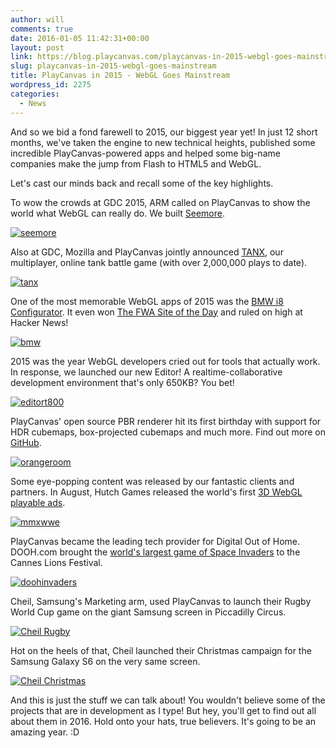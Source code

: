 ```yaml
---
author: will
comments: true
date: 2016-01-05 11:42:31+00:00
layout: post
link: https://blog.playcanvas.com/playcanvas-in-2015-webgl-goes-mainstream/
slug: playcanvas-in-2015-webgl-goes-mainstream
title: PlayCanvas in 2015 - WebGL Goes Mainstream
wordpress_id: 2275
categories:
  - News
---
```


And so we bid a fond farewell to 2015, our biggest year yet! In just 12 short months, we've taken the engine to new technical heights, published some incredible PlayCanvas-powered apps and helped some big-name companies make the jump from Flash to HTML5 and WebGL.

Let's cast our minds back and recall some of the key highlights.

To wow the crowds at GDC 2015, ARM called on PlayCanvas to show the world what WebGL can really do. We built [Seemore](http://seemore.playcanvas.com/).

[![seemore](https://blog.playcanvas.com/wp-content/uploads/2015/04/seemore.jpg)](https://blog.playcanvas.com/wp-content/uploads/2015/04/seemore.jpg)

Also at GDC, Mozilla and PlayCanvas jointly announced [TANX](http://tanx.playcanvas.com/), our multiplayer, online tank battle game (with over 2,000,000 plays to date).

[![tanx](https://blog.playcanvas.com/wp-content/uploads/2016/01/tanx.jpg)](https://blog.playcanvas.com/wp-content/uploads/2016/01/tanx.jpg)

One of the most memorable WebGL apps of 2015 was the [BMW i8 Configurator](http://car.playcanvas.com/). It even won [The FWA Site of the Day](http://www.thefwa.com/site/next-generation-car-configurator) and ruled on high at Hacker News!

[![bmw](https://blog.playcanvas.com/wp-content/uploads/2016/01/bmw.jpg)](https://blog.playcanvas.com/wp-content/uploads/2016/01/bmw.jpg)

2015 was the year WebGL developers cried out for tools that actually work. In response, we launched our new Editor! A realtime-collaborative development environment that's only 650KB? You bet!

[![editort800](https://blog.playcanvas.com/wp-content/uploads/2016/01/editort800.png)](https://blog.playcanvas.com/wp-content/uploads/2016/01/editort800.png)

PlayCanvas' open source PBR renderer hit its first birthday with support for HDR cubemaps, box-projected cubemaps and much more. Find out more on [GitHub](https://github.com/playcanvas/engine).

[![orangeroom](https://blog.playcanvas.com/wp-content/uploads/2016/01/orangeroom.jpg)](https://blog.playcanvas.com/wp-content/uploads/2016/01/orangeroom.jpg)

Some eye-popping content was released by our fantastic clients and partners. In August, Hutch Games released the world's first [3D WebGL playable ads](http://mmx.playcanvas.com/?truck=tripleh).

[![mmxwwe](https://blog.playcanvas.com/wp-content/uploads/2016/01/mmxwwe.jpg)](https://blog.playcanvas.com/wp-content/uploads/2016/01/mmxwwe.jpg)

PlayCanvas became the leading tech provider for Digital Out of Home. DOOH.com brought the [world's largest game of Space Invaders](https://vimeo.com/136313614) to the Cannes Lions Festival.

[![doohinvaders](https://blog.playcanvas.com/wp-content/uploads/2015/06/doohinvaders.jpg)](https://blog.playcanvas.com/wp-content/uploads/2015/06/doohinvaders.jpg)

Cheil, Samsung's Marketing arm, used PlayCanvas to launch their Rugby World Cup game on the giant Samsung screen in Piccadilly Circus.

[![Cheil Rugby](https://blog.playcanvas.com/wp-content/uploads/2016/01/Cheil_Banner.jpg)](https://blog.playcanvas.com/wp-content/uploads/2016/01/Cheil_Banner.jpg)

Hot on the heels of that, Cheil launched their Christmas campaign for the Samsung Galaxy S6 on the very same screen.

[![Cheil Christmas](https://blog.playcanvas.com/wp-content/uploads/2016/01/DSC_0094-small.jpg)](https://blog.playcanvas.com/wp-content/uploads/2016/01/DSC_0094-small.jpg)

And this is just the stuff we can talk about! You wouldn't believe some of the projects that are in development as I type! But hey, you'll get to find out all about them in 2016. Hold onto your hats, true believers. It's going to be an amazing year. :D
